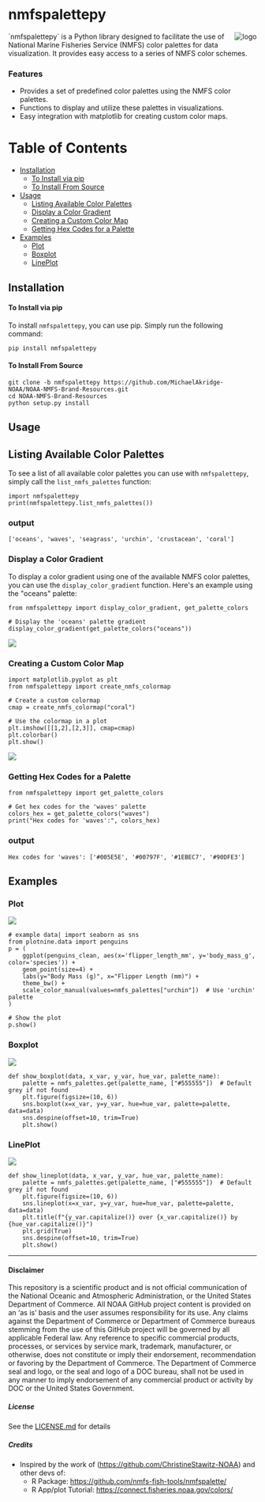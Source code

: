 # nmfspalettepy
<a href="https://pypi.org/project/nmfspalettepy">
    <img src="./docs/nmfspalettepy_250.png" align="right" alt="logo"/>
</a>
`nmfspalettepy` is a Python library designed to facilitate the use of National Marine Fisheries Service (NMFS) color palettes for data visualization. It provides easy access to a series of NMFS color schemes.

### Features

- Provides a set of predefined color palettes using the NMFS color palettes.
- Functions to display and utilize these palettes in visualizations.
- Easy integration with matplotlib for creating custom color maps.
# Table of Contents

- [Installation](#installation)
  - [To Install via pip](#installation)
  - [To Install From Source](#to-install-from-source)
- [Usage](#usage)
  - [Listing Available Color Palettes](#listing-available-color-palettes)
  - [Display a Color Gradient](#display-a-color-gradient)
  - [Creating a Custom Color Map](#creating-a-custom-color-map)
  - [Getting Hex Codes for a Palette](#getting-hex-codes-for-a-palette)
- [Examples](#examples)
  - [Plot](#plot)
  - [Boxplot](#boxplot)
  - [LinePlot](#lineplot)
## Installation
#### To Install via pip
To install `nmfspalettepy`, you can use pip. Simply run the following command:

```
pip install nmfspalettepy
```

#### To Install From Source
```
git clone -b nmfspalettepy https://github.com/MichaelAkridge-NOAA/NOAA-NMFS-Brand-Resources.git
cd NOAA-NMFS-Brand-Resources
python setup.py install
```

## Usage

## Listing Available Color Palettes

To see a list of all available color palettes you can use with `nmfspalettepy`, simply call the `list_nmfs_palettes` function:

```
import nmfspalettepy
print(nmfspalettepy.list_nmfs_palettes())
```
### output
```
['oceans', 'waves', 'seagrass', 'urchin', 'crustacean', 'coral']
```

### Display a Color Gradient

To display a color gradient using one of the available NMFS color palettes, you can use the `display_color_gradient` function. Here's an example using the "oceans" palette:

```
from nmfspalettepy import display_color_gradient, get_palette_colors

# Display the 'oceans' palette gradient
display_color_gradient(get_palette_colors("oceans"))
```
![](./docs/waves_palette.png)
### Creating a Custom Color Map
```
import matplotlib.pyplot as plt
from nmfspalettepy import create_nmfs_colormap

# Create a custom colormap
cmap = create_nmfs_colormap("coral")

# Use the colormap in a plot
plt.imshow([[1,2],[2,3]], cmap=cmap)
plt.colorbar()
plt.show()
```
![](./docs/waves_plot_square.png)
### Getting Hex Codes for a Palette

```
from nmfspalettepy import get_palette_colors

# Get hex codes for the 'waves' palette
colors_hex = get_palette_colors("waves")
print("Hex codes for 'waves':", colors_hex)

```
### output
```
Hex codes for 'waves': ['#005E5E', '#00797F', '#1EBEC7', '#90DFE3']
```

## Examples
### Plot
![](./docs/waves_plot.png)
```
# example data| import seaborn as sns
from plotnine.data import penguins
p = (
    ggplot(penguins_clean, aes(x='flipper_length_mm', y='body_mass_g', color='species')) +
    geom_point(size=4) +
    labs(y="Body Mass (g)", x="Flipper Length (mm)") +
    theme_bw() +
    scale_color_manual(values=nmfs_palettes["urchin"])  # Use 'urchin' palette
)

# Show the plot
p.show()
```

### Boxplot
![](./docs/waves_boxplot.png)
```
def show_boxplot(data, x_var, y_var, hue_var, palette_name):
    palette = nmfs_palettes.get(palette_name, ["#555555"])  # Default grey if not found
    plt.figure(figsize=(10, 6))
    sns.boxplot(x=x_var, y=y_var, hue=hue_var, palette=palette, data=data)
    sns.despine(offset=10, trim=True)
    plt.show()
```
### LinePlot
![](./docs/waves_lineplot.png)
```
def show_lineplot(data, x_var, y_var, hue_var, palette_name):
    palette = nmfs_palettes.get(palette_name, ["#555555"])  # Default grey if not found
    plt.figure(figsize=(10, 6))
    sns.lineplot(x=x_var, y=y_var, hue=hue_var, palette=palette, data=data)
    plt.title(f"{y_var.capitalize()} over {x_var.capitalize()} by {hue_var.capitalize()}")
    plt.grid(True)
    sns.despine(offset=10, trim=True)
    plt.show()
```
----------
#### Disclaimer
This repository is a scientific product and is not official communication of the National Oceanic and Atmospheric Administration, or the United States Department of Commerce. All NOAA GitHub project content is provided on an ‘as is’ basis and the user assumes responsibility for its use. Any claims against the Department of Commerce or Department of Commerce bureaus stemming from the use of this GitHub project will be governed by all applicable Federal law. Any reference to specific commercial products, processes, or services by service mark, trademark, manufacturer, or otherwise, does not constitute or imply their endorsement, recommendation or favoring by the Department of Commerce. The Department of Commerce seal and logo, or the seal and logo of a DOC bureau, shall not be used in any manner to imply endorsement of any commercial product or activity by DOC or the United States Government.

##### License
See the [LICENSE.md](https://github.com/MichaelAkridge-NOAA/NOAA-NMFS-Brand-Resources/tree/nmfspalettepy/LICENSE.md) for details

##### Credits
- Inspired by the work of (https://github.com/ChristineStawitz-NOAA) and other devs of: 
   - R Package: https://github.com/nmfs-fish-tools/nmfspalette/
   - R App/plot Tutorial: https://connect.fisheries.noaa.gov/colors/
